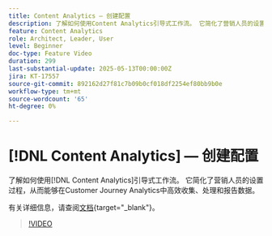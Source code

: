 ```yaml
---
title: Content Analytics — 创建配置
description: 了解如何使用Content Analytics引导式工作流。 它简化了营销人员的设置过程，从而能够在Customer Journey Analytics中高效收集、处理和报告数据。
feature: Content Analytics
role: Architect, Leader, User
level: Beginner
doc-type: Feature Video
duration: 299
last-substantial-update: 2025-05-13T00:00:00Z
jira: KT-17557
source-git-commit: 892162d27f81c7b09b0cf018df2254ef80bb9b0e
workflow-type: tm+mt
source-wordcount: '65'
ht-degree: 0%

---
```


# [!DNL Content Analytics] — 创建配置

了解如何使用[!DNL Content Analytics]引导式工作流。 它简化了营销人员的设置过程，从而能够在Customer Journey Analytics中高效收集、处理和报告数据。

有关详细信息，请查阅[文档](https://experienceleague.adobe.com/zh-hans/docs/analytics-platform/using/content-analytics/configuration/guided){target="_blank"}。

>[!VIDEO](https://video.tv.adobe.com/v/3458438/?learn=on&enablevpops)
